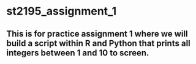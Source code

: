# st2195_assignment_1
## This is for practice assignment 1 where we will build a script within R and Python that prints all integers between 1 and 10 to screen. 
